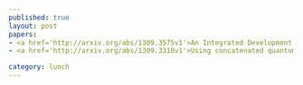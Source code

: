 ```yaml
---
published: true
layout: post
papers:
- <a href='http://arxiv.org/abs/1309.3575v1'>An Integrated Development Environment for Adiabatic Quantum Programming, Humble2013</a>
- <a href='http://arxiv.org/abs/1309.3310v1'>Using concatenated quantum codes for universal fault-tolerant quantum gates, Jochym-OConnor2013</a>

category: lunch
---
```

